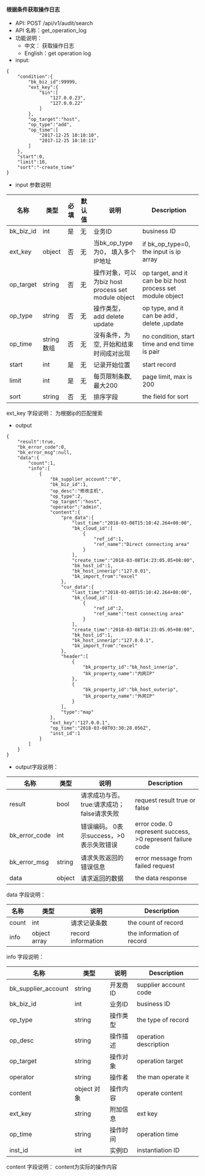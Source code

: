 #### 根据条件获取操作日志

* API:  POST /api/v1/audit/search
* API 名称：get_operation_log
* 功能说明：
	- 中文： 获取操作日志
	- English：get operation log
* input:
```
{
    "condition":{
        "bk_biz_id":99999,
        "ext_key":{
            "$in":[
                "127.0.0.23",
                "127.0.0.22"
            ]
        },
        "op_target":"host",
        "op_type":"add",
        "op_time":[
            "2017-12-25 10:10:10",
            "2017-12-25 10:10:11"
        ]
    },
    "start":0,
    "limit":10,
    "sort":"-create_time"
}
```

* input 参数说明

| 名称  | 类型 |必填| 默认值 | 说明 |Description|
| ---  | ---  | --- |---  | --- | ---|
| bk_biz_id| int| 是|无|业务ID |  business ID|
|ext_key|object|否|无|当bk_op_type为0， 填入多个IP地址| if bk_op_type=0, the input is ip array|
|op_target|string|否|无|操作对象，可以为biz host process set module object| op target, and it can be biz host process set module object|
|op_type|string|否|无|操作类型， add delete update | op type, and it can be add , delete ,update|
|op_time|string数组|否|无|没有条件，为空, 开始和结束时间成对出现 | no condition, start time and end time is pair|
| start|int|是|无|记录开始位置 |start record|
| limit|int|是|无|每页限制条数,最大200 |page limit, max is 200|
| sort| string| 否| 无|排序字段|the field for sort|

ext_key 字段说明： 为根据ip的匹配搜索


* output

```
{
    "result":true,
    "bk_error_code":0,
    "bk_error_msg":null,
    "data":{
        "count":1,
        "info":[
            {
                "bk_supplier_account":"0",
                "bk_biz_id":1,
                "op_desc":"修改主机",
                "op_type":2,
                "op_target":"host",
                "operator":"admin",
                "content":{
                    "pre_data":{
                        "last_time":"2018-03-08T15:10:42.264+08:00",
                        "bk_cloud_id":[
                            {
                                "ref_id":1,
                                "ref_name":"Direct connecting area"
                            }
                        ],
                        "create_time":"2018-03-08T14:23:05.05+08:00",
                        "bk_host_id":1,
                        "bk_host_innerip":"127.0.01",
                        "bk_import_from":"excel"
                    },
                    "cur_data":{
                        "last_time":"2018-03-08T15:10:42.264+08:00",
                        "bk_cloud_id":[
                            {
                                "ref_id":2,
                                "ref_name":"test connecting area"
                            }
                        ],
                        "create_time":"2018-03-08T14:23:05.05+08:00",
                        "bk_host_id":1,
                        "bk_host_innerip":"127.0.0.1",
                        "bk_import_from":"excel"
                    },
                    "header":[
                        {
                            "bk_property_id":"bk_host_innerip",
                            "bk_property_name":"内网IP"
                        },
                        {
                            "bk_property_id":"bk_host_outerip",
                            "bk_property_name":"外网IP"
                        }
                    ],
                    "type":"map"
                },
                "ext_key":"127.0.0.1",
                "op_time":"2018-03-08T03:30:28.056Z",
                "inst_id":1
            }
        ]
    }
}
```

* output字段说明：

| 名称  | 类型  | 说明 |Description|
|---|---|---|---|
| result | bool | 请求成功与否。true:请求成功；false请求失败 |request result true or false|
| bk_error_code | int | 错误编码。 0表示success，>0表示失败错误 |error code. 0 represent success, >0 represent failure code |
| bk_error_msg | string | 请求失败返回的错误信息 |error message from failed request|
| data | object | 请求返回的数据 |the data response|

data 字段说明：

| 名称  | 类型  | 说明 |Description|
|---|---|---|---|
| count| int| 请求记录条数 |the count of record|
| info| object array | record information | the information of record  |

info 字段说明：

| 名称  | 类型  | 说明 |Description|
|---|---|---|---|
| bk_supplier_account| string| 开发商ID |supplier account code|
| bk_biz_id| int | 业务ID | business ID  |
| op_type| string | 操作类型 | the type of record  |
| op_desc| string | 操作描述 | operation description  |
| op_target| string| 操作对象 | operation target  |
| operator| string | 操作者 | the man operate it  |
| content| object 对象 | 操作内容 | operate content  |
| ext_key| string  | 附加信息 | ext key  |
| op_time| string |  操作时间 | operation time  |
| inst_id| int | 实例ID | instantiation ID |

content  字段说明： content为实际的操作内容
